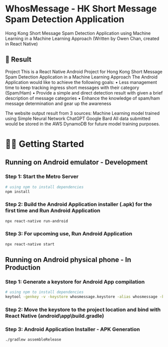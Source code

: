 # WhosMessage - HK Short Message Spam Detection Application

Hong Kong Short Message Spam Detection Application using Machine Learning in a Machine Learning Approach (Written by Owen Chan, created in React Native)



## 🧬 Result
Project
This is a React Native Android Project for Hong Kong Short Message Spam Detection Application in a Machine Learning Approach
The Android Application would like to achieve the following goals:
•	Less management time to keep tracking ingress short messages with their category (Spam/Ham)
•	Provide a simple and direct detection result with given a brief description of message categories
•	Enhance the knowledge of spam/ham message determination and gear up the awareness

The website output result from 3 sources:
Machine Learning model trained using Simple Neural Network
ChatGPT
Google Bard
All data submitted would be stored in the AWS DynamoDB for future model training purposes.


# 💪🏼 Getting Started
## Running on Android emulator - Development
### Step 1: Start the Metro Server
```bash
# using npm to install dependencies
npm install
```

### Step 2: Build the Android Application installer (.apk) for the first time and Run Android Application
```bash
npx react-native run-android
```

### Step 3: For upcoming use, Run Android Application
```bash
npx react-native start
```

## Running on Android physical phone - In Production
### Step 1: Generate a keystore for Android App compilation
```bash
# using npm to install dependencies
keytool -genkey -v -keystore whosmessage.keystore -alias whosmessage -keyalg RSA -keysize 2048 -validity 10000
```

### Step 2: Move the keystore to the project location and bind with React Native (android\app\build.gradle)

### Step 3: Android Application Installer - APK Generation
```bash
./gradlew assembleRelease
```
